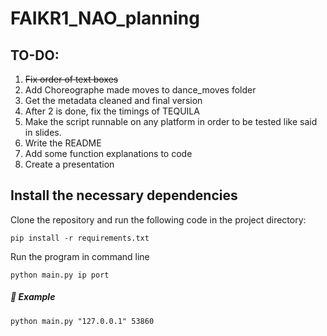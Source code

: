 # FAIKR1_NAO_planning

## TO-DO:
1. ~~Fix order of text boxes~~
2. Add Choreographe made moves to dance_moves folder
2. Get the metadata cleaned and final version
2. After 2 is done, fix the timings of TEQUILA
3. Make the script runnable on any platform in order to be tested like said in slides.
4. Write the README
5. Add some function explanations to code
6. Create a presentation

## Install the necessary dependencies
Clone the repository and run the following code in the project directory:
```
pip install -r requirements.txt
```
Run the program in command line
```
python main.py ip port
```
##### 📌 Example
```
python main.py "127.0.0.1" 53860
```
